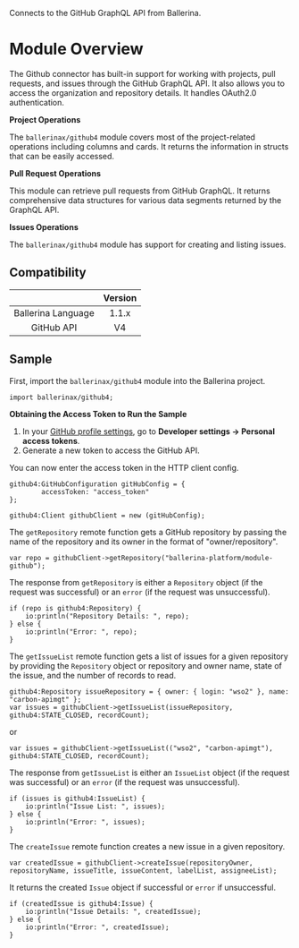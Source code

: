 Connects to the GitHub GraphQL API from Ballerina.

# Module Overview

The Github connector has built-in support for working with projects, pull requests, and issues through the GitHub GraphQL API. It also allows you to access the organization and repository details. It handles OAuth2.0 authentication.

**Project Operations**

The `ballerinax/github4` module covers most of the project-related operations including columns and cards. It returns the information in structs that can be easily accessed.

**Pull Request Operations**

This module can retrieve pull requests from GitHub GraphQL. It returns comprehensive data structures for various data segments returned by the GraphQL API.

**Issues Operations**

The `ballerinax/github4` module has support for creating and listing issues.


## Compatibility
|                             |       Version               |
|:---------------------------:|:---------------------------:|
| Ballerina Language          | 1.1.x                       |
| GitHub API                  | V4                          |

## Sample

First, import the `ballerinax/github4` module into the Ballerina project.

```ballerina
import ballerinax/github4;
```

**Obtaining the Access Token to Run the Sample**

1. In your [GitHub profile settings](https://github.com/settings/profile), go to **Developer settings -> Personal access tokens**.
2. Generate a new token to access the GitHub API.

You can now enter the access token in the HTTP client config.
```ballerina
github4:GitHubConfiguration gitHubConfig = {
        accessToken: "access_token"
};
 
github4:Client githubClient = new (gitHubConfig);
```

The `getRepository` remote function gets a GitHub repository by passing the name of the repository and its owner in the format of "owner/repository".
```ballerina
var repo = githubClient->getRepository("ballerina-platform/module-github");
```

The response from `getRepository` is either a `Repository` object (if the request was successful) or an `error` (if the request was unsuccessful).
```ballerina
if (repo is github4:Repository) {
    io:println("Repository Details: ", repo);
} else {
    io:println("Error: ", repo);
}
```

The `getIssueList` remote function gets a list of issues for a given repository by providing the `Repository` object or repository and owner name, state of the issue, and the number of records to read.

```ballerina
github4:Repository issueRepository = { owner: { login: "wso2" }, name: "carbon-apimgt" };
var issues = githubClient->getIssueList(issueRepository, github4:STATE_CLOSED, recordCount);
```
or
```ballerina
var issues = githubClient->getIssueList(("wso2", "carbon-apimgt"), github4:STATE_CLOSED, recordCount);
```

The response from `getIssueList` is either an `IssueList` object (if the request was successful) or an `error` (if the request was unsuccessful).

```ballerina
if (issues is github4:IssueList) {
    io:println("Issue List: ", issues);
} else {
    io:println("Error: ", issues);
}
```

The `createIssue` remote function creates a new issue in a given repository.

```ballerina
var createdIssue = githubClient->createIssue(repositoryOwner, repositoryName, issueTitle, issueContent, labelList, assigneeList);
```

It returns the created `Issue` object if successful or `error` if unsuccessful.

```ballerina
if (createdIssue is github4:Issue) {
    io:println("Issue Details: ", createdIssue);
} else {
    io:println("Error: ", createdIssue);
}
```
